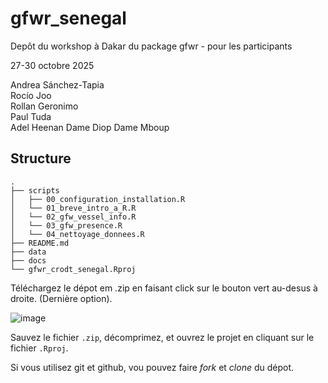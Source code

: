 # gfwr_senegal
Depôt du workshop à Dakar du package gfwr - pour les participants

27-30 octobre 2025

Andrea Sánchez-Tapia  
Rocío Joo  
Rollan Geronimo  
Paul Tuda  
Adel Heenan
Dame Diop
Dame Mboup

## Structure


```
.
├── scripts
│   ├── 00_configuration_installation.R
│   └── 01_breve_intro_a_R.R
│   └── 02_gfw_vessel_info.R
│   └── 03_gfw_presence.R
│   └── 04_nettoyage_donnees.R
├── README.md
├── data
├── docs
└── gfwr_crodt_senegal.Rproj
```

Téléchargez le dépot em .zip en faisant click sur le bouton vert au-desus à droite.  (Dernière option). 

![image](https://github.com/user-attachments/assets/c971dca9-f416-410c-942b-4b0c07a40ee9)

Sauvez le fichier `.zip`, décomprimez, et ouvrez le projet en cliquant sur le fichier `.Rproj`.



Si vous utilisez git et github, vou pouvez faire _fork_ et _clone_ du dépot. 

